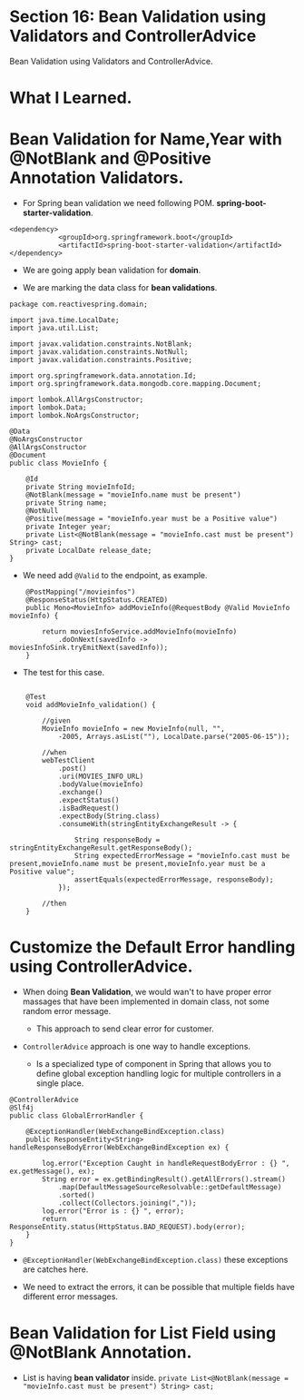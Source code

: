 # Section 16: Bean Validation using Validators and ControllerAdvice

Bean Validation using Validators and ControllerAdvice.

# What I Learned.

# Bean Validation for Name,Year with @NotBlank and @Positive Annotation Validators.

- For Spring bean validation we need following POM. **spring-boot-starter-validation**.

```
<dependency>
			<groupId>org.springframework.boot</groupId>
			<artifactId>spring-boot-starter-validation</artifactId>
</dependency>
```

- We are going apply bean validation for **domain**.

- We are marking the data class for **bean validations**.

```
package com.reactivespring.domain;

import java.time.LocalDate;
import java.util.List;

import javax.validation.constraints.NotBlank;
import javax.validation.constraints.NotNull;
import javax.validation.constraints.Positive;

import org.springframework.data.annotation.Id;
import org.springframework.data.mongodb.core.mapping.Document;

import lombok.AllArgsConstructor;
import lombok.Data;
import lombok.NoArgsConstructor;

@Data
@NoArgsConstructor
@AllArgsConstructor
@Document
public class MovieInfo {

    @Id
    private String movieInfoId;
    @NotBlank(message = "movieInfo.name must be present")
    private String name;
    @NotNull
    @Positive(message = "movieInfo.year must be a Positive value")
    private Integer year;
    private List<@NotBlank(message = "movieInfo.cast must be present") String> cast;
    private LocalDate release_date;
}

```

- We need add `@Valid` to the endpoint, as example.

```
    @PostMapping("/movieinfos")
    @ResponseStatus(HttpStatus.CREATED)
    public Mono<MovieInfo> addMovieInfo(@RequestBody @Valid MovieInfo movieInfo) {
        
        return moviesInfoService.addMovieInfo(movieInfo)
            .doOnNext(savedInfo -> moviesInfoSink.tryEmitNext(savedInfo));
    }

```

- The test for this case.

```

    @Test
    void addMovieInfo_validation() {

        //given
        MovieInfo movieInfo = new MovieInfo(null, "",
            -2005, Arrays.asList(""), LocalDate.parse("2005-06-15"));

        //when
        webTestClient
            .post()
            .uri(MOVIES_INFO_URL)
            .bodyValue(movieInfo)
            .exchange()
            .expectStatus()
            .isBadRequest()
            .expectBody(String.class)
            .consumeWith(stringEntityExchangeResult -> {

                String responseBody = stringEntityExchangeResult.getResponseBody();
                String expectedErrorMessage = "movieInfo.cast must be present,movieInfo.name must be present,movieInfo.year must be a Positive value";
                assertEquals(expectedErrorMessage, responseBody);
            });

        //then
    }

```

# Customize the Default Error handling using ControllerAdvice.

- When doing **Bean Validation**, we would wan't to have proper error massages that have been implemented in domain class, not some random error message.
    - This approach to send clear error for customer.

- `ControllerAdvice` approach is one way to handle exceptions.
    - Is a specialized type of component in Spring that allows you to define global exception handling logic for multiple controllers in a single place.
 

```
@ControllerAdvice
@Slf4j
public class GlobalErrorHandler {
    
    @ExceptionHandler(WebExchangeBindException.class)
    public ResponseEntity<String> handleResponseBodyError(WebExchangeBindException ex) {

        log.error("Exception Caught in handleRequestBodyError : {} ", ex.getMessage(), ex);
        String error = ex.getBindingResult().getAllErrors().stream()
            .map(DefaultMessageSourceResolvable::getDefaultMessage)
            .sorted()
            .collect(Collectors.joining(","));
        log.error("Error is : {} ", error);
        return ResponseEntity.status(HttpStatus.BAD_REQUEST).body(error);
    }
}
```

- `@ExceptionHandler(WebExchangeBindException.class)` these exceptions are catches here.

- We need to extract the errors, it can be possible that multiple fields have different error messages.

# Bean Validation for List Field using @NotBlank Annotation.

- List is having **bean validator** inside.
`private List<@NotBlank(message = "movieInfo.cast must be present") String> cast;`
